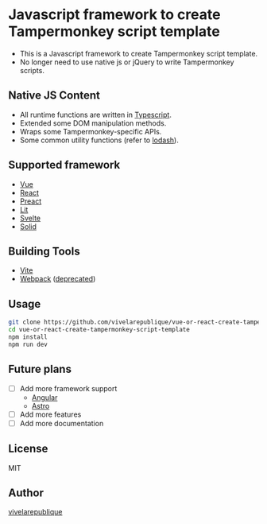 # Javascript framework to create Tampermonkey script template

- This is a Javascript framework to create Tampermonkey script template.
- No longer need to use native js or jQuery to write Tampermonkey scripts.

## Native JS Content

- All runtime functions are written in [Typescript](https://github.com/microsoft/TypeScript).
- Extended some DOM manipulation methods.
- Wraps some Tampermonkey-specific APIs.
- Some common utility functions (refer to [lodash](https://github.com/lodash/lodash)).

## Supported framework

- [Vue](https://github.com/vuejs/vue)
- [React](https://github.com/facebook/react)
- [Preact](https://github.com/preactjs/preact)
- [Lit](https://github.com/lit/lit)
- [Svelte](https://github.com/sveltejs/svelte)
- [Solid](https://github.com/solidjs/solid)

## Building Tools

- [Vite](https://github.com/vitejs/vite)
- [Webpack](https://github.com/webpack/webpack) ([deprecated](https://github.com/vivelarepublique/vue-or-react-create-tampermonkey-script-template/blob/main/legacy/legacy%20support.md))

## Usage

```bash
git clone https://github.com/vivelarepublique/vue-or-react-create-tampermonkey-script-template
cd vue-or-react-create-tampermonkey-script-template
npm install
npm run dev
```

## Future plans

- [ ] Add more framework support
    - [Angular](https://github.com/angular/angular)
    - [Astro](https://github.com/withastro/astro)
- [ ] Add more features
- [ ] Add more documentation

## License

MIT

## Author

[vivelarepublique](https://github.com/vivelarepublique)

<!-- ## Contributing

Contributions are welcome! Please read the [contribution guidelines](https://github.com/vivelarepublique/vue-or-react-create-tampermonkey-script-template/blob/main/CONTRIBUTING.md) first

## Show your support

Give a ⭐️ if you like this project! -->